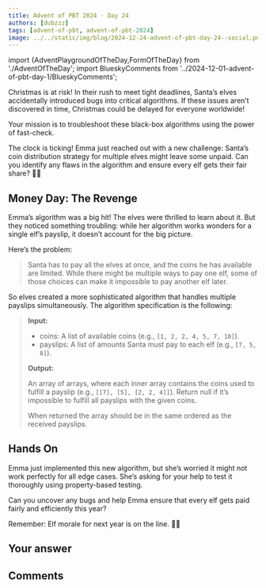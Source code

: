 ```yaml
---
title: Advent of PBT 2024 · Day 24
authors: [dubzzz]
tags: [advent-of-pbt, advent-of-pbt-2024]
image: ../../static/img/blog/2024-12-24-advent-of-pbt-day-24--social.png
---
```


import {AdventPlaygroundOfTheDay,FormOfTheDay} from './AdventOfTheDay';
import BlueskyComments from '../2024-12-01-advent-of-pbt-day-1/BlueskyComments';

Christmas is at risk! In their rush to meet tight deadlines, Santa’s elves accidentally introduced bugs into critical algorithms. If these issues aren’t discovered in time, Christmas could be delayed for everyone worldwide!

Your mission is to troubleshoot these black-box algorithms using the power of fast-check.

The clock is ticking! Emma just reached out with a new challenge: Santa’s coin distribution strategy for multiple elves might leave some unpaid. Can you identify any flaws in the algorithm and ensure every elf gets their fair share? 🎄✨

<!--truncate-->

## Money Day: The Revenge

Emma’s algorithm was a big hit! The elves were thrilled to learn about it. But they noticed something troubling: while her algorithm works wonders for a single elf’s payslip, it doesn’t account for the big picture.

Here’s the problem:

> Santa has to pay all the elves at once, and the coins he has available are limited. While there might be multiple ways to pay one elf, some of those choices can make it impossible to pay another elf later.

So elves created a more sophisticated algorithm that handles multiple payslips simultaneously. The algorithm specification is the following:

> **Input:**
>
> - coins: A list of available coins (e.g., `[1, 2, 2, 4, 5, 7, 10]`).
> - payslips: A list of amounts Santa must pay to each elf (e.g., `[7, 5, 8]`).
>
> **Output:**
>
> An array of arrays, where each inner array contains the coins used to fulfill a payslip (e.g., `[[7], [5], [2, 2, 4]]`).
> Return null if it’s impossible to fulfill all payslips with the given coins.
>
> When returned the array should be in the same ordered as the received payslips.

## Hands On

Emma just implemented this new algorithm, but she’s worried it might not work perfectly for all edge cases. She’s asking for your help to test it thoroughly using property-based testing.

Can you uncover any bugs and help Emma ensure that every elf gets paid fairly and efficiently this year?

Remember: Elf morale for next year is on the line. 🎄✨

<AdventPlaygroundOfTheDay />

## Your answer

<FormOfTheDay />

## Comments

<BlueskyComments url="" />

